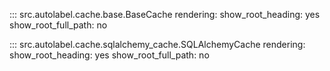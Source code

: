 ::: src.autolabel.cache.base.BaseCache
    rendering:
        show_root_heading: yes
        show_root_full_path: no

::: src.autolabel.cache.sqlalchemy_cache.SQLAlchemyCache
    rendering:
        show_root_heading: yes
        show_root_full_path: no